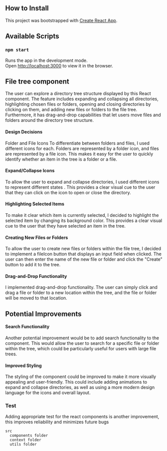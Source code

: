 ## How to Install 

This project was bootstrapped with [Create React App](https://github.com/facebook/create-react-app).

## Available Scripts

### `npm start`

Runs the app in the development mode.\
Open [http://localhost:3000](http://localhost:3000) to view it in the browser.



## File tree component
The user can explore a directory tree structure displayed by this React component. The feature includes expanding and collapsing all directories, highlighting chosen files or folders, opening and closing directories by clicking on them, and adding new files or folders to the file tree. Furthermore, it has drag-and-drop capabilities that let users move files and folders around the directory tree structure.

#### Design Decisions
Folder and File Icons
To differentiate between folders and files, I used different icons for each. Folders are represented by a folder icon, and files are represented by a file icon. This makes it easy for the user to quickly identify whether an item in the tree is a folder or a file.

#### Expand/Collapse Icons
To allow the user to expand and collapse directories, I used different icons to represent different states . This provides a clear visual cue to the user that they can click on the icon to open or close the directory.

#### Highlighting Selected Items
To make it clear which item is currently selected, I decided to highlight the selected item by changing its background color. This provides a clear visual cue to the user that they have selected an item in the tree.

#### Creating New Files or Folders
To allow the user to create new files or folders within the file tree, I decided to implement a fileIcon button that displays an input field when clicked. The user can then enter the name of the new file or folder and click the "Create" button to add it to the tree.

#### Drag-and-Drop Functionality
I  implemented drag-and-drop functionality. The user can simply click and drag a file or folder to a new location within the tree, and the file or folder will be moved to that location.

## Potential Improvements


#### Search Functionality
Another potential improvement would be to add search functionality to the component. This would allow the user to search for a specific file or folder within the tree, which could be particularly useful for users with large file trees.

#### Improved Styling
The styling of the component could be improved to make it more visually appealing and user-friendly. This could include adding animations to expand and collapse directories, as well as using a more modern design language for the icons and overall layout.

### Test
Adding appropriate test for the react components is another improvement, this improves reliability and minimizes future bugs


```
src
  components folder
  context folder
  utils folder
```






